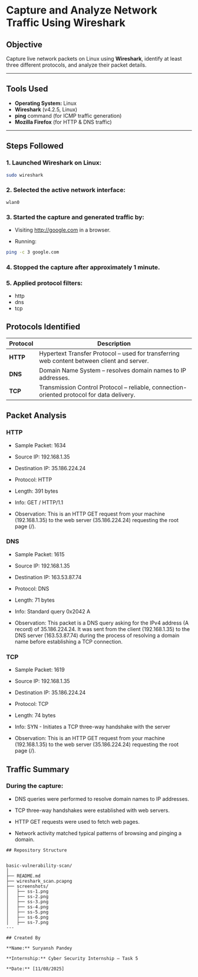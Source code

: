 # Capture and Analyze Network Traffic Using Wireshark

## Objective
Capture live network packets on Linux using **Wireshark**, identify at least three different protocols, and analyze their packet details.

---

## Tools Used
- **Operating System:** Linux
- **Wireshark** (v4.2.5, Linux)
- **ping** command (for ICMP traffic generation)
- **Mozilla Firefox** (for HTTP & DNS traffic)
---

## Steps Followed

### 1. **Launched Wireshark** on Linux:
```bash
sudo wireshark
```
### 2. Selected the active network interface: 
```
wlan0
```
### 3. Started the capture and generated traffic by:

- Visiting http://google.com in a browser.

- Running:
```bash
ping -c 3 google.com
```
### 4. Stopped the capture after approximately 1 minute.

### 5. Applied protocol filters: 
- http
- dns 
- tcp


## Protocols Identified
| Protocol | Description                                                                                |
| -------- | ------------------------------------------------------------------------------------------ |
| **HTTP** | Hypertext Transfer Protocol – used for transferring web content between client and server. |
| **DNS**  | Domain Name System – resolves domain names to IP addresses.                                |
| **TCP**  | Transmission Control Protocol – reliable, connection-oriented protocol for data delivery.  |


## Packet Analysis
### HTTP
- Sample Packet: 1634

- Source IP: 192.168.1.35

- Destination IP: 35.186.224.24

- Protocol: HTTP

- Length: 391 bytes

- Info: GET / HTTP/1.1

- Observation: This is an HTTP GET request from your machine (192.168.1.35) to the web server (35.186.224.24) requesting the root page (/).

### DNS
- Sample Packet: 1615

- Source IP: 192.168.1.35

- Destination IP: 163.53.87.74

- Protocol: DNS

- Length: 71 bytes

- Info: Standard query 0x2042 A

- Observation: This packet is a DNS query asking for the IPv4 address (A record) of 35.186.224.24. It was sent from the client (192.168.1.35) to the DNS server (163.53.87.74) during the process of resolving a domain name before establishing a TCP connection.

### TCP
- Sample Packet: 1619

- Source IP: 192.168.1.35

- Destination IP: 35.186.224.24

- Protocol: TCP

- Length: 74 bytes

- Info: SYN - Initiates a TCP three-way handshake with the server

- Observation: This is an HTTP GET request from your machine (192.168.1.35) to the web server (35.186.224.24) requesting the root page (/).

## Traffic Summary
### During the capture:

- DNS queries were performed to resolve domain names to IP addresses.

- TCP three-way handshakes were established with web servers.

- HTTP GET requests were used to fetch web pages.

- Network activity matched typical patterns of browsing and pinging a domain.

```
## Repository Structure


basic-vulnerability-scan/
│
├── README.md
├── wireshark_scan.pcapng              
├── screenshots/                 
│   ├── ss-1.png
│   ├── ss-2.png
│   ├── ss-3.png
│   ├── ss-4.png
│   ├── ss-5.png
│   ├── ss-6.png
│   ├── ss-7.png
---

## Created By

**Name:** Suryansh Pandey

**Internship:** Cyber Security Internship – Task 5  

**Date:** [11/08/2025]
